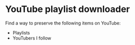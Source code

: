 # YouTube playlist downloader

Find a way to preserve the following items on YouTube:

- Playlists
- YouTubers I follow
